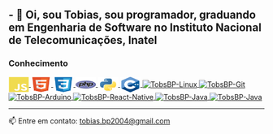 <h2>- 👋 Oi, sou Tobias, sou programador, graduando em Engenharia de Software no Instituto Nacional de Telecomunicações, Inatel </h2>

<h3>Conhecimento </h3>
<div style="display: inline_block">
  <a href="https://developer.mozilla.org/en-US/docs/Web/JavaScript" target="_blank">
    <img align="center" alt="TobsBP-Js" height="30" width="40" src="https://raw.githubusercontent.com/devicons/devicon/master/icons/javascript/javascript-plain.svg">
  </a>
  <a href="https://developer.mozilla.org/en-US/docs/Web/HTML" target="_blank">
    <img align="center" alt="TobsBP-HTML" height="30" width="40" src="https://raw.githubusercontent.com/devicons/devicon/master/icons/html5/html5-original.svg">
  </a>
  <a href="https://developer.mozilla.org/en-US/docs/Web/CSS" target="_blank">
    <img align="center" alt="TobsBP-CSS" height="30" width="40" src="https://raw.githubusercontent.com/devicons/devicon/master/icons/css3/css3-original.svg">
  </a>
  <a href="https://www.php.net/" target="_blank">
    <img align="center" alt="TobsBP-php" height="30" width="40" src="https://raw.githubusercontent.com/devicons/devicon/master/icons/php/php-original.svg">
  </a>
  <a href="https://www.python.org/" target="_blhttps://cdn.jsdelivr.net/ank">
    <img align="center" alt="TobsBP-Python" height="30" width="40" src="https://raw.githubusercontent.com/devicons/devicon/master/icons/python/python-original.svg">
  </a>
  <a href="https://isocpp.org/" target="_blank">
    <img align="center" alt="TobsBP-Cplusplus" height="30" width="40" src="https://raw.githubusercontent.com/devicons/devicon/master/icons/cplusplus/cplusplus-original.svg">
  </a>  
  <a href="https://www.linux.org/" target="_blank">
    <img align="center" alt="TobsBP-Linux" height="30" width="40" src="https://cdn.jsdelivr.net/gh/devicons/devicon@latest/icons/linux/linux-original.svg">
  </a>
  <a href="https://git-scm.com/" target="_blank">
    <img align="center" alt="TobsBP-Git" height="30" width="40" src="https://cdn.jsdelivr.net/gh/devicons/devicon@latest/icons/git/git-original.svg">
  </a>
  <a href="https://www.arduino.cc/" target="_blank">
    <img align="center" alt="TobsBP-Arduino" height="30" width="40" src="https://cdn.jsdelivr.net/gh/devicons/devicon@latest/icons/arduino/arduino-original.svg">
  </a>
  <a href="https://reactnative.dev" target="_blank">
    <img align="center" alt="TobsBP-React-Native" height="30" width="40" src="https://cdn.jsdelivr.net/gh/devicons/devicon/icons/react/react-original.svg">
  </a>
  <a href="https://www.java.com/" target="_blank">
    <img align="center" alt="TobsBP-Java" height="30" width="40" src="https://cdn-icons-png.flaticon.com/512/226/226777.png">
  </a>
  <a href="https://www.npmjs.com/" target="_blank">
    <img  align="center" alt="TobsBP-Java" height="30" width="40" src="https://cdn.jsdelivr.net/gh/devicons/devicon@latest/icons/npm/npm-original-wordmark.svg" />
  </a>
</div>
<hr>

📫 Entre em contato: tobias.bp2004@gmail.com

